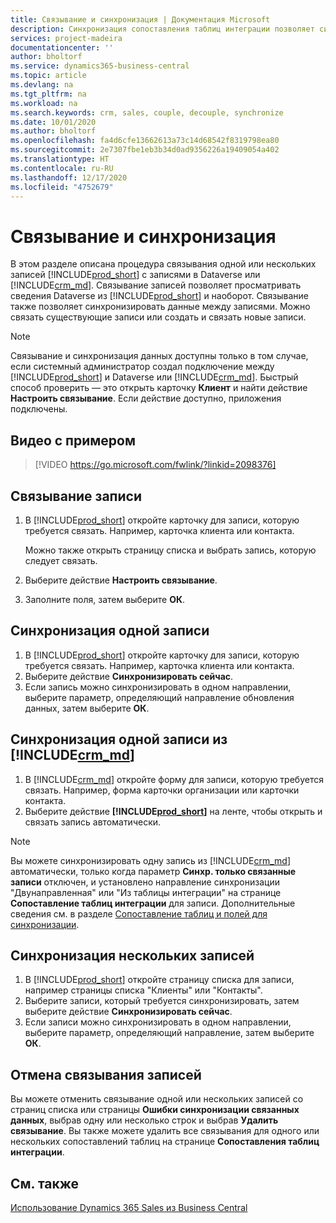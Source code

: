 ```yaml
---
title: Связывание и синхронизация | Документация Microsoft
description: Синхронизация сопоставления таблиц интеграции позволяет синхронизировать данные во всех записях в связанных таблицах в Business Central и в Dynamics 365 Sales.
services: project-madeira
documentationcenter: ''
author: bholtorf
ms.service: dynamics365-business-central
ms.topic: article
ms.devlang: na
ms.tgt_pltfrm: na
ms.workload: na
ms.search.keywords: crm, sales, couple, decouple, synchronize
ms.date: 10/01/2020
ms.author: bholtorf
ms.openlocfilehash: fa4d6cfe13662613a73c14d68542f8319798ea80
ms.sourcegitcommit: 2e7307fbe1eb3b34d0ad9356226a19409054a402
ms.translationtype: HT
ms.contentlocale: ru-RU
ms.lasthandoff: 12/17/2020
ms.locfileid: "4752679"
---
```

# <a name="coupling-and-synchronizing"></a>Связывание и синхронизация
В этом разделе описана процедура связывания одной или нескольких записей [!INCLUDE[prod_short](includes/prod_short.md)] с записями в Dataverse или [!INCLUDE[crm_md](includes/crm_md.md)]. Связывание записей позволяет просматривать сведения Dataverse из [!INCLUDE[prod_short](includes/prod_short.md)] и наоборот. Связывание также позволяет синхронизировать данные между записями. Можно связать существующие записи или создать и связать новые записи.

> [!Note]
> Связывание и синхронизация данных доступны только в том случае, если системный администратор создал подключение между [!INCLUDE[prod_short](includes/prod_short.md)] и Dataverse или [!INCLUDE[crm_md](includes/crm_md.md)]. Быстрый способ проверить — это открыть карточку **Клиент** и найти действие **Настроить связывание**. Если действие доступно, приложения подключены.   

## <a name="video-example"></a>Видео с примером

> [!VIDEO https://go.microsoft.com/fwlink/?linkid=2098376]

## <a name="to-couple-a-record"></a>Связывание записи  
1.  В [!INCLUDE[prod_short](includes/prod_short.md)] откройте карточку для записи, которую требуется связать. Например, карточка клиента или контакта.  

    Можно также открыть страницу списка и выбрать запись, которую следует связать.  

2.  Выберите действие **Настроить связывание**.  
3.  Заполните поля, затем выберите **ОК**.  

## <a name="to-synchronize-a-single-record"></a>Синхронизация одной записи  
1.  В [!INCLUDE[prod_short](includes/prod_short.md)] откройте карточку для записи, которую требуется связать. Например, карточка клиента или контакта.  
2.  Выберите действие **Синхронизировать сейчас**.  
3.  Если запись можно синхронизировать в одном направлении, выберите параметр, определяющий направление обновления данных, затем выберите **ОК**.  

## <a name="to-synchronize-a-single-record-from-crm_md"></a>Синхронизация одной записи из [!INCLUDE[crm_md](includes/crm_md.md)]  
1.  В [!INCLUDE[crm_md](includes/crm_md.md)] откройте форму для записи, которую требуется связать. Например, форма карточки организации или карточки контакта.  
2.  Выберите действие **[!INCLUDE[prod_short](includes/prod_short.md)]** на ленте, чтобы открыть и связать запись автоматически.

> [!Note]
> Вы можете синхронизировать одну запись из [!INCLUDE[crm_md](includes/crm_md.md)] автоматически, только когда параметр **Синхр. только связанные записи** отключен, и установлено направление синхронизации "Двунаправленная" или "Из таблицы интеграции" на странице **Сопоставление таблиц интеграции** для записи. Дополнительные сведения см. в разделе [Сопоставление таблиц и полей для синхронизации](admin-how-to-modify-table-mappings-for-synchronization.md#creating-new-records).     

## <a name="to-synchronize-multiple-records"></a>Синхронизация нескольких записей  
1.  В [!INCLUDE[prod_short](includes/prod_short.md)] откройте страницу списка для записи, например страницы списка "Клиенты" или "Контакты".  
2.  Выберите записи, который требуется синхронизировать, затем выберите действие **Синхронизировать сейчас**.  
3.  Если записи можно синхронизировать в одном направлении, выберите параметр, определяющий направление, затем выберите **ОК**.  

## <a name="uncoupling-records"></a>Отмена связывания записей
Вы можете отменить связывание одной или нескольких записей со страниц списка или страницы **Ошибки синхронизации связанных данных**, выбрав одну или несколько строк и выбрав **Удалить связывание**. Вы также можете удалить все связывания для одного или нескольких сопоставлений таблиц на странице **Сопоставления таблиц интеграции**.

## <a name="see-also"></a>См. также  
[Использование Dynamics 365 Sales из Business Central](marketing-integrate-dynamicscrm.md)
